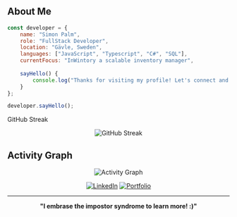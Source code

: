 ## About Me

```javascript
const developer = {
    name: "Simon Palm",
    role: "FullStack Developer", 
    location: "Gävle, Sweden",
    languages: ["JavaScript", "Typescript", "C#", "SQL"],
    currentFocus: "InWintory a scalable inventory manager",
    
    sayHello() {
        console.log("Thanks for visiting my profile! Let's connect and build something amazing together!");
    }
};

developer.sayHello();
```
  GitHub Streak
<div align="center">
  <img src="https://github-readme-streak-stats.herokuapp.com/?user=Palmen01&theme=react&hide_border=true" alt="GitHub Streak" />
</div>

## Activity Graph
<div align="center">
  <img src="https://github-readme-activity-graph.vercel.app/graph?username=Palmen01&theme=react-dark&hide_border=true" alt="Activity Graph"/>
</div>

<div align="center">

[![LinkedIn](https://img.shields.io/badge/-LinkedIn-0077B5?style=for-the-badge&logo=linkedin&logoColor=white)](https://linkedin.com/in/simon-palm-nordholm-2bb440290/)
[![Portfolio](https://img.shields.io/badge/-Portfolio-FF5722?style=for-the-badge&logo=todoist&logoColor=white)](https://simonnordholm.netlify.app)

</div>

---

<div align="center">
  
  **"I embrase the impostor syndrome to learn more! :)"**
</div>
